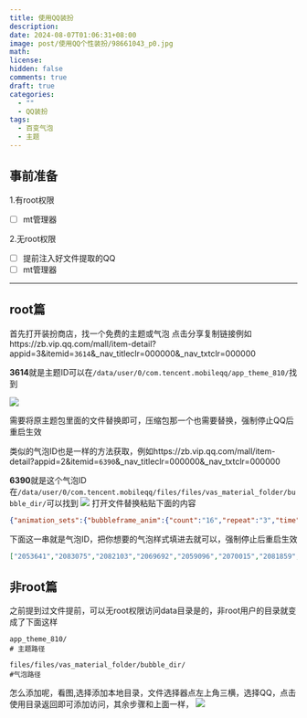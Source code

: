 ```yaml
---
title: 使用QQ装扮
description: 
date: 2024-08-07T01:06:31+08:00
image: post/使用QQ个性装扮/98661043_p0.jpg
math: 
license: 
hidden: false
comments: true
draft: true
categories:
  - ""
  - QQ装扮
tags:
  - 百变气泡
  - 主题
---
```


## 事前准备

1.有root权限
 - [ ] mt管理器
 
2.无root权限
 - [ ] 提前注入好文件提取的QQ
 - [ ] mt管理器

---
## root篇

首先打开装扮商店，找一个免费的主题或气泡
点击分享复制链接例如https://zb.vip.qq.com/mall/item-detail?appid=3&itemid=`3614`&_nav_titleclr=000000&_nav_txtclr=000000

**3614**就是主题ID可以在`/data/user/0/com.tencent.mobileqq/app_theme_810/`找到

![](post/使用QQ个性装扮/ResizedImage_2024-08-07_01-31-34_1874.png)

需要将原主题包里面的文件替换即可，压缩包那一个也需要替换，强制停止QQ后重启生效

类似的气泡ID也是一样的方法获取，例如https://zb.vip.qq.com/mall/item-detail?appid=2&itemid=`6390`&_nav_titleclr=000000&_nav_txtclr=000000

**6390**就是这个气泡ID在`/data/user/0/com.tencent.mobileqq/files/files/vas_material_folder/bubble_dir/`可以找到
![](post/使用QQ个性装扮/ResizedImage_2024-08-07_01-27-03_2196.png)
打开文件替换粘贴下面的内容
```json
{"animation_sets":{"bubbleframe_anim":{"count":"16","repeat":"3","time":"100","zip_name":"bubbleframe","zoom_point":["64","56"]}},"animations":{"stc1":{"align":"TL","alpha":"false","count":"16","cycle_count":"3","rect":["0","0","128","112"],"time":"100","type":"static","zip_name":"voice"}},"bubbleframe_animation":{"animation_set":"bubbleframe_anim"},"color":"0xFFe99ddd","id":13909,"key_animations":[{"align":"TL","animation":"stc1","count":"16","cycle_count":"3","key_word":["麻薯","小兔","变色","好萌","你","我","他","她"],"rect":["0","0","128","112"],"time":"100","version":1596179687,"zip_name":"voice"}],"link_color":"0xFF007eff","loopList":["2053641","2083075","2082103","2069692","2059096","2070015","2081859","2082557","2087018"],"name":"颜文字-麻薯小兔","version":1596179687,"voice_animation":{"align":"TL","animation":"stc1","count":"16","rect":["0","0","128","112"],"time":"100"},"zoom_point":["64","56"]}
```
下面这一串就是气泡ID，把你想要的气泡样式填进去就可以，强制停止后重启生效

```json
["2053641","2083075","2082103","2069692","2059096","2070015","2081859","2082557","2087018"]
```

## 非root篇

之前提到过文件提前，可以无root权限访问data目录是的，非root用户的目录就变成了下面这样
```
app_theme_810/
# 主题路径

files/files/vas_material_folder/bubble_dir/
#气泡路径
```
怎么添加呢，看图,选择添加本地目录，文件选择器点左上角三横，选择QQ，点击使用目录返回即可添加访问，其余步骤和上面一样，
![](post/使用QQ个性装扮/ResizedImage_2024-08-07_01-39-34_1774.png)


